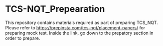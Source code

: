 # TCS-NQT_Prepearation
This repository contains materials required as part of preparing TCS_NQT. 
Please refer to https://prepinsta.com/tcs-nqt/placement-papers/ for preparing mock test.
Inside the link, go down to the prepatory section in order to prepare.
